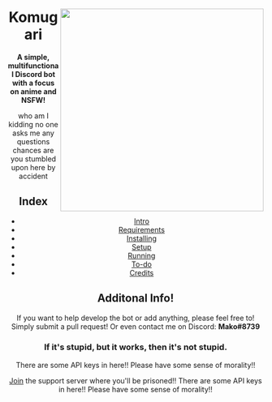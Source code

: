 <html>
    <header>
        <img align="right" src="https://a.safe.moe/hu4ry.png" height="400" >
        <h1>Komugari</h1>
        <p><b>A simple, multifunctional Discord bot with a focus on anime and NSFW!</b></p>
        who am I kidding no one asks me any questions
        chances are you stumbled upon here by accident

## Index
- [Intro](https://github.com/DysphoriAlluka/Komugari/wiki)
- [Requirements](https://github.com/DysphoriAlluka/Komugari/wiki/Running-the-Bot-Yourself!#requirements)
- [Installing](https://github.com/DysphoriAlluka/Komugari/wiki/Running-the-Bot-Yourself!#installing)
- [Setup](https://github.com/DysphoriAlluka/Komugari/wiki/Running-the-Bot-Yourself!#setup)
- [Running](https://github.com/DysphoriAlluka/Komugari/wiki/Running-the-Bot-Yourself!#running)
- [To-do](https://github.com/DysphoriAlluka/Komugari/projects/1)
- [Credits](https://github.com/DysphoriAlluka/Komugari/wiki/Credits)

## Additonal Info! 
If you want to help develop the bot or add anything, please feel free to! 
Simply submit a pull request! Or even contact me on Discord: **Mako#8739**

### If it's stupid, but it works, then it's not stupid.
There are some API keys in here!! Please have some sense of morality!!

[Join](https://discord.gg/dHqWWSS) the support server where you'll be prisoned!!
There are some API keys in here!! Please have some sense of morality!!
